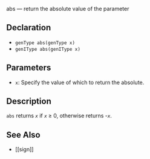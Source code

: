abs — return the absolute value of the parameter
## Declaration
- ``genType abs(genType x)``
- ``genIType abs(genIType x)``
## Parameters
- ``x``:  Specify the value of which to return the absolute.
## Description
`abs` returns _`x`_ if _`x`_ ≥ 0, otherwise returns -_`x`_.
## See Also
- [[sign]]